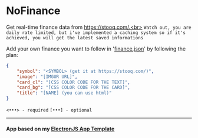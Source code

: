 # NoFinance

Get real-time finance data from https://stooq.com/.<br>
`Watch out, you are daily rate limited, but i've implemented a caching system so if it's achieved, you will get the latest saved informations`

Add your own finance you want to follow in '[finance.json](app/assets/media/finance.json)' by following the plan:
```json
{
    "symbol": "<SYMBOL> (get it at https://stooq.com/)",
    "image": "[IMGUR URL]",
    "card_cl": "[CSS COLOR CODE FOR THE TEXT]",
    "card_bg": "[CSS COLOR CODE FOR THE CARD]",
    "title": "[NAME] (you can use html)"
}
```
`<•••> - required` `[•••] - optional`


---


#### App based on my [ElectronJS App Template](https://github.com/TheNolle/ElectronJS-Template-App)
